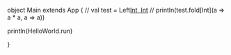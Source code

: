 object Main extends App {
  // val test = Left[Int, Int](2)
  // println(test.fold[Int](a => a * a, a => a))

  println(HelloWorld.run)

}
